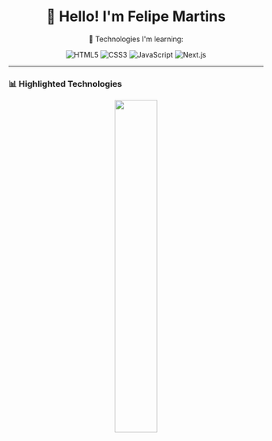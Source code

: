 <h1 align="center">👋 Hello! I'm Felipe Martins</h1>

<p align="center">
  🚀 Technologies I'm learning:
</p>

<div align="center">
  
  ![HTML5](https://img.shields.io/badge/-HTML5-E34F26?style=flat-square&logo=html5&logoColor=white)
  ![CSS3](https://img.shields.io/badge/-CSS3-1572B6?style=flat-square&logo=css3)
  ![JavaScript](https://img.shields.io/badge/-JavaScript-F7DF1E?style=flat-square&logo=javascript&logoColor=black)
  ![Next.js](https://img.shields.io/badge/-Next.js-000?style=flat-square&logo=nextdotjs)
</div>

---

### 📊 Highlighted Technologies
<p align="center">
  <img width="41%" src="https://github-readme-stats.vercel.app/api/top-langs/?username=MartinsF3lipe&layout=compact&hide_border=true&title_color=8f00ff&text_color=ffffff&bg_color=0d1117" />
</p>
